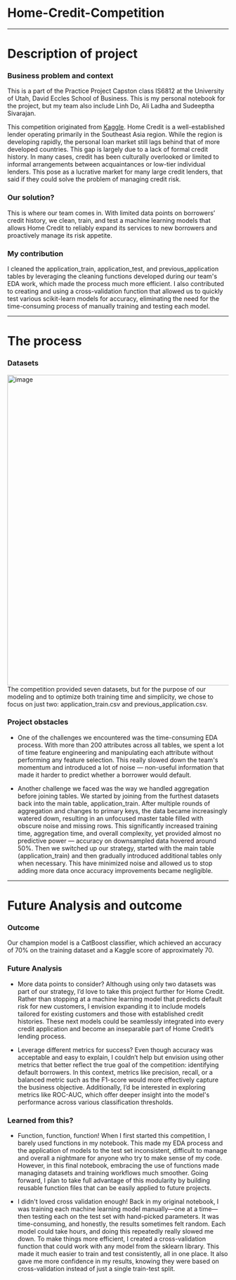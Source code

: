# Home-Credit-Competition
---
# Description of project
### Business problem and context
This is a part of the Practice Project Capston class IS6812 at the University of Utah, David Eccles School of Business. This is my personal notebook for the project, but my team also include Linh Do, Ali Ladha and Sudeeptha Sivarajan. 

This competition originated from [Kaggle](https://www.kaggle.com/competitions/home-credit-default-risk/data). Home Credit is a well-established lender operating primarily in the Southeast Asia region. While the region is developing rapidly, the personal loan market still lags behind that of more developed countries. This gap is largely due to a lack of formal credit history. In many cases, credit has been culturally overlooked or limited to informal arrangements between acquaintances or low-tier individual lenders. This pose as a lucrative market for many large credit lenders, that said if they could solve the problem of managing credit risk.

### Our solution?
This is where our team comes in. With limited data points on borrowers’ credit history, we clean, train, and test a machine learning models that allows Home Credit to reliably expand its services to new borrowers and proactively manage its risk appetite.

### My contribution
I cleaned the application_train, application_test, and previous_application tables by leveraging the cleaning functions developed during our team's EDA work, which made the process much more efficient. I also contributed to creating and using a cross-validation function that allowed us to quickly test various scikit-learn models for accuracy, eliminating the need for the time-consuming process of manually training and testing each model.

---
# The process
### Datasets
<img width="707" alt="image" src="https://github.com/user-attachments/assets/c82e88f9-8293-431d-8a99-b3494e76ad4f" />
The competition provided seven datasets, but for the purpose of our modeling and to optimize both training time and simplicity, we chose to focus on just two: application_train.csv and previous_application.csv.

### Project obstacles
- One of the challenges we encountered was the time-consuming EDA process.
With more than 200 attributes across all tables, we spent a lot of time feature engineering and manipulating each attribute without performing any feature selection. This really slowed down the team's momentum and introduced a lot of noise — non-useful information that made it harder to predict whether a borrower would default.

- Another challenge we faced was the way we handled aggregation before joining tables.
We started by joining from the furthest datasets back into the main table, application_train. After multiple rounds of aggregation and changes to primary keys, the data became increasingly watered down, resulting in an unfocused master table filled with obscure noise and missing rows. This significantly increased training time, aggregation time, and overall complexity, yet provided almost no predictive power — accuracy on downsampled data hovered around 50%. Then we switched up our strategy, started with the main table (application_train) and then gradually introduced additional tables only when necessary. This have minimized noise and allowed us to stop adding more data once accuracy improvements became negligible.

---
# Future Analysis and outcome
### Outcome
Our champion model is a CatBoost classifier, which achieved an accuracy of 70% on the training dataset and a Kaggle score of approximately 70.

### Future Analysis
- More data points to consider?
Although using only two datasets was part of our strategy, I’d love to take this project further for Home Credit. Rather than stopping at a machine learning model that predicts default risk for new customers, I envision expanding it to include models tailored for existing customers and those with established credit histories. These next models could be seamlessly integrated into every credit application and become an inseparable part of Home Credit’s lending process.
 
- Leverage different metrics for success?
Even though accuracy was acceptable and easy to explain, I couldn’t help but envision using other metrics that better reflect the true goal of the competition: identifying default borrowers. In this context, metrics like precision, recall, or a balanced metric such as the F1-score would more effectively capture the business objective. Additionally, I’d be interested in exploring metrics like ROC-AUC, which offer deeper insight into the model's performance across various classification thresholds.

### Learned from this?
- Function, function, function!
When I first started this competition, I barely used functions in my notebook. This made my EDA process and the application of models to the test set inconsistent, difficult to manage and overall a nightmare for anyone who try to make sense of my code. However, in this final notebook, embracing the use of functions made managing datasets and training workflows much smoother. Going forward, I plan to take full advantage of this modularity by building reusable function files that can be easily applied to future projects.

- I didn't loved cross validation enough!
Back in my original notebook, I was training each machine learning model manually—one at a time—then testing each on the test set with hand-picked parameters. It was time-consuming, and honestly, the results sometimes felt random. Each model could take hours, and doing this repeatedly really slowed me down. To make things more efficient, I created a cross-validation function that could work with any model from the sklearn library. This made it much easier to train and test consistently, all in one place. It also gave me more confidence in my results, knowing they were based on cross-validation instead of just a single train-test split.

 
